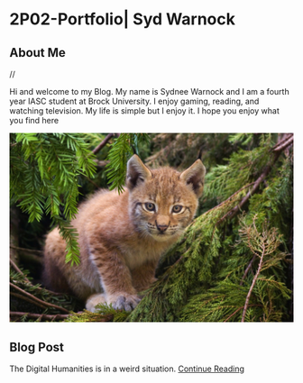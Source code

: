 # 2P02-Portfolio| Syd Warnock

## About Me


//

Hi and welcome to my Blog.
My name is Sydnee Warnock and I am a fourth year IASC student at Brock University. I enjoy gaming, reading, and watching television. My life is simple but I enjoy it. I hope you enjoy what you find here

![](images/Lynx_kitten.jpg)

## Blog Post
The Digital Humanities is in a weird situation. [Continue Reading](blog.md)
